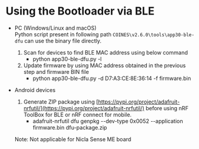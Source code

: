 # Using the Bootloader via BLE

- PC (Windows/Linux and macOS)  
Python script present in following path `COINES\v2.6.0\tools\app30-ble-dfu` can use the binary file directly.
	1. Scan for devices to find BLE MAC address using below command
		- python app30-ble-dfu.py -l
	2. Update firmware by using MAC address obtained in the previous step and firmware BIN file
		  - python app30-ble-dfu.py -d D7:A3:CE:8E:36:14 -f firmware.bin
- Android devices
	1. Generate ZIP package using [https://pypi.org/project/adafruit-nrfutil/](https://pypi.org/project/adafruit-nrfutil/) before using nRF ToolBox for BLE or nRF connect for mobile.
		- adafruit-nrfutil dfu genpkg --dev-type 0x0052 --application firmware.bin dfu-package.zip

	Note: Not applicable for Nicla Sense ME board